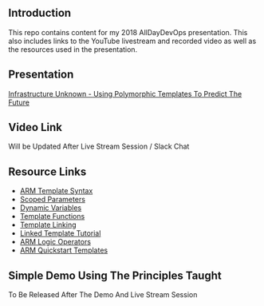 ## Introduction
This repo contains content for my 2018 AllDayDevOps presentation. This also includes links to the YouTube livestream and recorded video as well as the resources used in the presentation.

## Presentation
[Infrastructure Unknown - Using Polymorphic Templates To Predict The Future](InfrastructureUnknown.pdf)

## Video Link
Will be Updated After Live Stream Session / Slack Chat

## Resource Links
* [ARM Template Syntax](https://docs.microsoft.com/en-us/azure/azure-resource-manager/resource-group-authoring-templates)
* [Scoped Parameters](https://docs.microsoft.com/en-us/azure/azure-resource-manager/resource-manager-templates-parameters)
* [Dynamic Variables](https://docs.microsoft.com/en-us/azure/azure-resource-manager/resource-manager-templates-variables)
* [Template Functions](https://docs.microsoft.com/en-us/azure/azure-resource-manager/resource-group-authoring-templates#functions)
* [Template Linking](https://docs.microsoft.com/en-us/azure/azure-resource-manager/resource-group-linked-templates)
* [Linked Template Tutorial](https://docs.microsoft.com/en-us/azure/azure-resource-manager/resource-manager-tutorial-create-linked-templates)
* [ARM Logic Operators](https://docs.microsoft.com/en-us/azure/azure-resource-manager/resource-group-template-functions)
* [ARM Quickstart Templates](https://github.com/Azure/azure-quickstart-templates)

## Simple Demo Using The Principles Taught
To Be Released After The Demo And Live Stream Session
